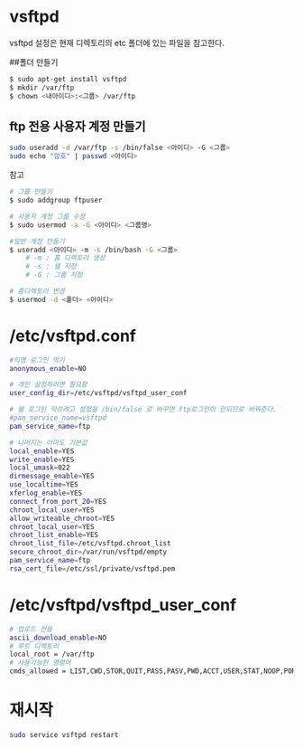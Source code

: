 ﻿# vsftpd

vsftpd 설정은 현재 디렉토리의 etc 폴더에 있는 파일을 참고한다.


##폴더 만들기
```bash
$ sudo apt-get install vsftpd
$ mkdir /var/ftp
$ chown <내아이디>:<그룹> /var/ftp
```

## ftp 전용 사용자 계정 만들기

```bash
sudo useradd -d /var/ftp -s /bin/false <아이디> -G <그룹>
sudo echo "암호" | passwd <아이디>

```

참고
```bash
# 그룹 만들기
$ sudo addgroup ftpuser

# 사용자 계정 그룹 수정
$ sudo usermod -a -G <아이디> <그룹명>
```
```bash
#일반 계정 만들기
$ useradd <아이디> -m -s /bin/bash -G <그룹>
	# -m : 홈 디렉토리 생성
	# -s : 쉘 지정
	# -G : 그룹 지정
```

```bash
# 홈디렉토리 변경
$ usermod -d <폴더> <아이디>
```


# /etc/vsftpd.conf

```bash
#익명 로그인 막기
anonymous_enable=NO		

# 개인 설정하려면 필요함
user_config_dir=/etc/vsftpd/vsftpd_user_conf 

# 쉘 로그인 막으려고 설정을 /bin/false 로 바꾸면 ftp로그인이 안되므로 바꿔준다.
#pam_service_name=vsftpd
pam_service_name=ftp	

# 나머지는 아마도 기본값
local_enable=YES
write_enable=YES
local_umask=022
dirmessage_enable=YES
use_localtime=YES
xferlog_enable=YES
connect_from_port_20=YES
chroot_local_user=YES
allow_writeable_chroot=YES
chroot_local_user=YES
chroot_list_enable=YES
chroot_list_file=/etc/vsftpd.chroot_list
secure_chroot_dir=/var/run/vsftpd/empty
pam_service_name=ftp
rsa_cert_file=/etc/ssl/private/vsftpd.pem
```

# /etc/vsftpd/vsftpd_user_conf

```bash
# 업로드 전용
ascii_download_enable=NO  
# 루트 디렉토리
local_root = /var/ftp
# 사용가능한 명령어
cmds_allowed = LIST,CWD,STOR,QUIT,PASS,PASV,PWD,ACCT,USER,STAT,NOOP,PORT,NLIST,SITE,ABOR,SYST,TYPE,STRU
```


# 재시작

```bash
sudo service vsftpd restart
```